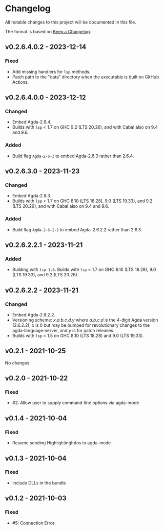 # Changelog

All notable changes to this project will be documented in this file.

The format is based on [Keep a Changelog](https://keepachangelog.com/en/1.0.0/).

## v0.2.6.4.0.2 - 2023-12-14

### Fixed
- Add missing handlers for `lsp` methods.
- Patch path to the "data" directory when the executable is built on GitHub Actions.

## v0.2.6.4.0.0 - 2023-12-12

### Changed
- Embed Agda-2.6.4.
- Builds with `lsp` < 1.7 on GHC 9.2 (LTS 20.26),
  and with Cabal also on 9.4 and 9.6.

### Added
- Build flag `Agda-2-6-3` to embed Agda-2.6.3 rather than 2.6.4.


## v0.2.6.3.0 - 2023-11-23

### Changed
- Embed Agda-2.6.3.
- Builds with `lsp` < 1.7 on GHC 8.10 (LTS 18.28), 9.0 (LTS 19.33), and 9.2 (LTS 20.26),
  and with Cabal also on 9.4 and 9.6.

### Added
- Build flag `Agda-2-6-2-2` to embed Agda-2.6.2.2 rather than 2.6.3.


## v0.2.6.2.2.1 - 2023-11-21

### Added

- Building with `lsp-1.6`.
  Builds with `lsp` < 1.7 on GHC 8.10 (LTS 18.28), 9.0 (LTS 19.33), and 9.2 (LTS 20.26).


## v0.2.6.2.2 - 2023-11-21

### Changed

- Embed Agda-2.6.2.2.
- Versioning scheme: _x.a.b.c.d.y_ where _a.b.c.d_ is the 4-digit Agda version (2.6.2.2), _x_ is 0 but may be bumped for revolutionary changes to the agda-language-server, and _y_ is for patch releases.
- Builds with `lsp` < 1.5 on GHC 8.10 (LTS 18.28) and 9.0 (LTS 19.33).


## v0.2.1 - 2021-10-25

No changes.


## v0.2.0 - 2021-10-22

### Fixed
- #2: Allow user to supply command-line options via agda-mode


## v0.1.4 - 2021-10-04

### Fixed
- Resume sending HighlightingInfos to agda-mode


## v0.1.3 - 2021-10-04

### Fixed
- Include DLLs in the bundle


## v0.1.2 - 2021-10-03

### Fixed
- #5: Connection Error
